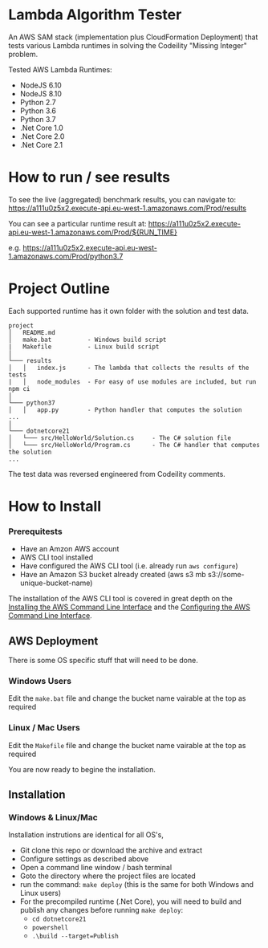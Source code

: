 # Lambda Algorithm Tester

An AWS SAM stack (implementation plus CloudFormation Deployment) that tests various Lambda runtimes in solving the Codeility "Missing Integer" problem.

Tested AWS Lambda Runtimes:
  - NodeJS 6.10
  - NodeJS 8.10
  - Python 2.7
  - Python 3.6
  - Python 3.7
  - .Net Core 1.0
  - .Net Core 2.0
  - .Net Core 2.1


 # How to run / see results

 To see the live (aggregated) benchmark results, you can navigate to: https://a111u0z5x2.execute-api.eu-west-1.amazonaws.com/Prod/results

 You can see a particular runtime result at: https://a111u0z5x2.execute-api.eu-west-1.amazonaws.com/Prod/${RUN_TIME}

 e.g. https://a111u0z5x2.execute-api.eu-west-1.amazonaws.com/Prod/python3.7


# Project Outline

Each supported runtime has it own folder with the solution and test data.
```
project
│   README.md
│   make.bat          - Windows build script
|   Makefile          - Linux build script
│
└─── results
│   │   index.js      - The lambda that collects the results of the tests
|   │   node_modules  - For easy of use modules are included, but run npm ci
│
└─── python37
│   │   app.py        - Python handler that computes the solution
...
│
└─── dotnetcore21
│   └─── src/HelloWorld/Solution.cs     - The C# solution file
│   └─── src/HelloWorld/Program.cs      - The C# handler that computes the solution
...
```

The test data was reversed engineered from Codeility comments.

# How to Install

### Prerequitests

- Have an Amzon AWS account
- AWS CLI tool installed
- Have configured the AWS CLI tool (i.e. already run `aws configure`)
- Have an Amazon S3 bucket already created (aws s3 mb s3://some-unique-bucket-name)

The installation of the AWS CLI tool is covered in great depth on the
[Installing the AWS Command Line Interface](http://docs.aws.amazon.com/cli/latest/userguide/installing.html) and the
[Configuring the AWS Command Line Interface](http://docs.aws.amazon.com/cli/latest/userguide/cli-chap-getting-started.html).

## AWS Deployment

There is some OS specific stuff that will need to be done.

### Windows Users

Edit the `make.bat` file and change the bucket name vairable at the top as required

### Linux / Mac Users

Edit the `Makefile` file and change the  bucket name vairable at the top as required

You are now ready to begine the installation.

## Installation

### Windows & Linux/Mac

Installation instrutions are identical for all OS's,

- Git clone this repo or download the archive and extract
- Configure settings as described above
- Open a command line window / bash terminal
- Goto the directory where the project files are located
- run the command: `make deploy` (this is the same for both Windows and Linux users)
- For the precompiled runtime (.Net Core), you will need to build and publish any changes before running `make deploy`:
   - `cd dotnetcore21`
   - `powershell`
   - `.\build --target=Publish`

